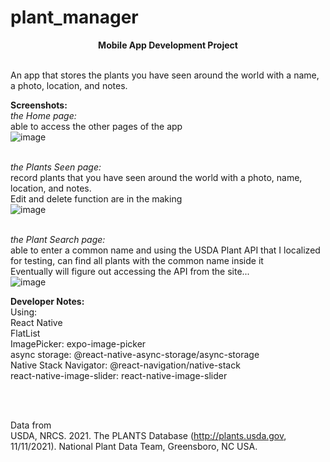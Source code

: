 # plant_manager
<center><b>Mobile App Development Project</b></center><br />

An app that stores the plants you have seen around the world with a name, a photo, location, and notes. <br/>

<b>Screenshots:</b><br />
<i>the Home page:</i> <br/>
able to access the other pages of the app<br />
![image](https://user-images.githubusercontent.com/72238100/141408525-074b2e3b-9365-4b1d-9573-67e0aa35518b.png)<br /><br />

<i>the Plants Seen page:</i> <br />
record plants that you have seen around the world with a photo, name, location, and notes.<br />
Edit and delete function are in the making<br/>
![image](https://user-images.githubusercontent.com/72238100/141408563-1cb74782-8911-4ba6-bdcd-e965ea2159c6.png) <br /><br />

<i>the Plant Search page:</i> <br />
able to enter a common name and using the USDA Plant API that I localized for testing, can find all plants with the common name inside it<br />
Eventually will figure out accessing the API from the site...<br />
![image](https://user-images.githubusercontent.com/72238100/141417453-fb853fa9-c87b-4e73-bdc5-c0abf39e0ca8.png)





<b>Developer Notes:</b><br />
Using: <br/>
React Native<br />
FlatList <br />
ImagePicker: expo-image-picker <br />
async storage: @react-native-async-storage/async-storage<br />
Native Stack Navigator: @react-navigation/native-stack <br />
react-native-image-slider: react-native-image-slider<br />

<br /><br />

Data from <br />
USDA, NRCS. 2021. The PLANTS Database (http://plants.usda.gov, 11/11/2021). National Plant Data Team, Greensboro, NC USA.
